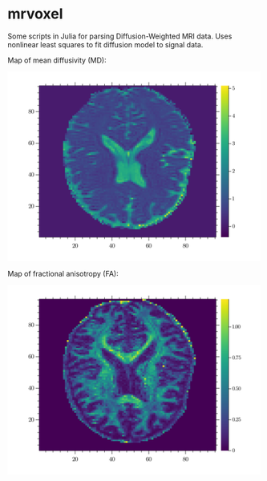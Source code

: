 # mrvoxel

Some scripts in Julia for parsing Diffusion-Weighted MRI data. Uses nonlinear least squares to fit diffusion model to signal data. 

Map of mean diffusivity (MD):

![Mean Diffusivity](./pngs/MDmap.png)

Map of fractional anisotropy (FA):

![Fractional Anisotropy](./pngs/FAmap.png)
